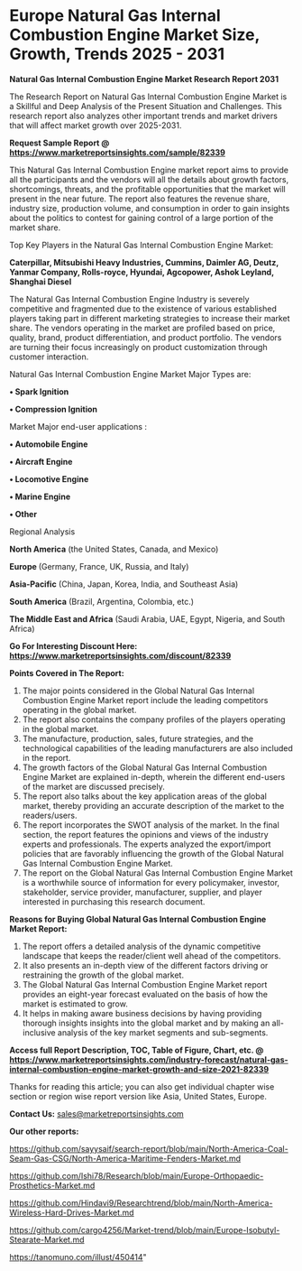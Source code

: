  # Europe Natural Gas Internal Combustion Engine Market Size, Growth, Trends 2025 - 2031

<strong>Natural Gas Internal Combustion Engine Market Research Report 2031</strong>

The Research Report on Natural Gas Internal Combustion Engine Market is a Skillful and Deep Analysis of the Present Situation and Challenges. This research report also analyzes other important trends and market drivers that will affect market growth over 2025-2031.

<strong>Request Sample Report @ <a href=https://www.marketreportsinsights.com/sample/82339>https://www.marketreportsinsights.com/sample/82339</a></strong>

This Natural Gas Internal Combustion Engine market report aims to provide all the participants and the vendors will all the details about growth factors, shortcomings, threats, and the profitable opportunities that the market will present in the near future. The report also features the revenue share, industry size, production volume, and consumption in order to gain insights about the politics to contest for gaining control of a large portion of the market share.

Top Key Players in the Natural Gas Internal Combustion Engine Market:

<strong>Caterpillar, Mitsubishi Heavy Industries, Cummins, Daimler AG, Deutz, Yanmar Company, Rolls-royce, Hyundai, Agcopower, Ashok Leyland, Shanghai Diesel</strong>

The Natural Gas Internal Combustion Engine Industry is severely competitive and fragmented due to the existence of various established players taking part in different marketing strategies to increase their market share. The vendors operating in the market are profiled based on price, quality, brand, product differentiation, and product portfolio. The vendors are turning their focus increasingly on product customization through customer interaction.

Natural Gas Internal Combustion Engine Market Major Types are:

<strong>• Spark Ignition

• Compression Ignition</strong>

Market Major end-user applications :

<strong>• Automobile Engine

• Aircraft Engine

• Locomotive Engine

• Marine Engine

• Other</strong>

Regional Analysis

</u><strong><b>North America</b></strong> (the United States, Canada, and Mexico)

<strong><b>Europe </b></strong>(Germany, France, UK, Russia, and Italy)

<strong><b>Asia-Pacific</b></strong> (China, Japan, Korea, India, and Southeast Asia)

<strong><b>South America</b></strong> (Brazil, Argentina, Colombia, etc.)

<strong><b>The Middle East and Africa</b></strong> (Saudi Arabia, UAE, Egypt, Nigeria, and South Africa)

<strong>Go For Interesting Discount Here: <a href=https://www.marketreportsinsights.com/discount/82339>https://www.marketreportsinsights.com/discount/82339</a></strong>

<strong>Points Covered in The Report:</strong>
<ol>
  <li>The major points considered in the Global Natural Gas Internal Combustion Engine Market report include the leading competitors operating in the global market.</li>
  <li>The report also contains the company profiles of the players operating in the global market.</li>
  <li>The manufacture, production, sales, future strategies, and the technological capabilities of the leading manufacturers are also included in the report.</li>
  <li>The growth factors of the Global Natural Gas Internal Combustion Engine Market are explained in-depth, wherein the different end-users of the market are discussed precisely.</li>
  <li>The report also talks about the key application areas of the global market, thereby providing an accurate description of the market to the readers/users.</li>
  <li>The report incorporates the SWOT analysis of the market. In the final section, the report features the opinions and views of the industry experts and professionals. The experts analyzed the export/import policies that are favorably influencing the growth of the Global Natural Gas Internal Combustion Engine Market.</li>
  <li>The report on the Global Natural Gas Internal Combustion Engine Market is a worthwhile source of information for every policymaker, investor, stakeholder, service provider, manufacturer, supplier, and player interested in purchasing this research document.</li>
</ol>
<strong>Reasons for Buying Global Natural Gas Internal Combustion Engine Market Report:</strong>

<ol>
  <li>The report offers a detailed analysis of the dynamic competitive landscape that keeps the reader/client well ahead of the competitors.</li>
  <li>It also presents an in-depth view of the different factors driving or restraining the growth of the global market.</li>
  <li>The Global Natural Gas Internal Combustion Engine Market report provides an eight-year forecast evaluated on the basis of how the market is estimated to grow.</li>
  <li>It helps in making aware business decisions by having providing thorough insights insights into the global market and by making an all-inclusive analysis of the key market segments and sub-segments.</li>
</ol>
<strong>Access full Report Description, TOC, Table of Figure, Chart, etc. @ <a href=https://www.marketreportsinsights.com/industry-forecast/natural-gas-internal-combustion-engine-market-growth-and-size-2021-82339>https://www.marketreportsinsights.com/industry-forecast/natural-gas-internal-combustion-engine-market-growth-and-size-2021-82339</a></strong>


Thanks for reading this article; you can also get individual chapter wise section or region wise report version like Asia, United States, Europe.

<strong>Contact Us:</strong>
sales@marketreportsinsights.com

<strong>Our other reports:</strong>

<a href=https://github.com/sayysaif/search-report/blob/main/North-America-Coal-Seam-Gas-CSG/North-America-Maritime-Fenders-Market.md>https://github.com/sayysaif/search-report/blob/main/North-America-Coal-Seam-Gas-CSG/North-America-Maritime-Fenders-Market.md</a>

<a href=https://github.com/Ishi78/Research/blob/main/Europe-Orthopaedic-Prosthetics-Market.md>https://github.com/Ishi78/Research/blob/main/Europe-Orthopaedic-Prosthetics-Market.md</a>

<a href=https://github.com/Hindavi9/Researchtrend/blob/main/North-America-Wireless-Hard-Drives-Market.md>https://github.com/Hindavi9/Researchtrend/blob/main/North-America-Wireless-Hard-Drives-Market.md</a>

<a href=https://github.com/cargo4256/Market-trend/blob/main/Europe-Isobutyl-Stearate-Market.md>https://github.com/cargo4256/Market-trend/blob/main/Europe-Isobutyl-Stearate-Market.md</a>

<a href=https://tanomuno.com/illust/450414>https://tanomuno.com/illust/450414</a>"
